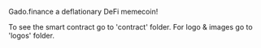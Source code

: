 Gado.finance a deflationary DeFi memecoin!

To see the smart contract go to 'contract' folder.
For logo & images go to 'logos' folder.
